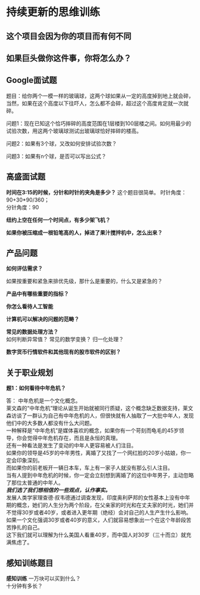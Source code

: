 # **持续更新的思维训练**
## **这个项目会因为你的项目而有何不同**

## **如果巨头做你这件事，你将怎么办？**

## **Google面试题**    
题目：给你两个一模一样的玻璃球，这两个球如果从一定的高度掉到地上就会碎，当然，如果在这个高度以下往吓人，怎么都不会碎，超过这个高度肯定就一次就碎。

问题1：现在已知这个恰巧摔碎的高度范围在1层楼到100层楼之间。如何用最少的试验次数，用这两个玻璃球测试出玻璃球恰好摔碎的楼高。    

问题2：如果有3个球，又改如何安排试验次数？

问题3：如果有n个球，是否可以写出公式？

## **高盛面试题**    

**时间在3:15的时候，分针和时针的夹角是多少？**
这个题目很简单。
时针角度：90+30*90/360；  
分针角度：90

**纽约上空在任何一个时间点，有多少架飞机？**


**如果你被压缩成一根铅笔高的人，掉进了果汁搅拌机中，怎么出来？**    


## **产品问题**  
**如何评估需求？**

如果按重要和紧急来排优先级，那什么是重要的，什么又是紧急的？

**产品中有哪些重要的指标？**    


**你怎么看待人工智能**


**计算机可以解决的问题的范畴？**  

**常见的数据处理方法？**  
如何判断异常值？
常见的数学变换？
归一化处理？

**数字货币行情软件和其他现有的股市软件的区别？**  



## **关于职业规划**   
**题1：如何看待中年危机？**    

答：
中年危机是一个文化概念。    
莱文森的“中年危机”理论从诞生开始就被同行质疑，这个概念缺乏数据支持，莱文森访谈了一群认为自己有中年危机的人，但很快就有人抽取了一大批中年人，发现他们中的大多数人都没有什么大问题。  
一种解释是“中年危机”是媒体喜欢的概念，如果你有一个苛刻而龟毛的45岁领导，你会觉得中年危机存在，而且是永恒的真理。  
还有一种看法是发生了变动的中年人更容易被人们注目。   
如果你的领导是45岁的中年男性，离婚了又找了一个网红脸的20岁小姑娘，你一定会印象深刻。    
而如果你的前老板开一辆日本车，车上有一家子人就没有那么引人注目。    
当有人提到中年危机的时候，你一定会立刻想到离婚了的这位中年男子，主动忽略了那位太普通的中年人。     
***我们选了我们想相信的一些观点，认作事实。***        
发展人类学家理查德·叔韦德通过调查发现，印度奥利萨邦的女性基本上没有中年期的概念，她们的人生分为两个阶段，在父亲家的时光和在丈夫家的时光，她们并不觉得30岁或者40岁，或者进入更年期（绝经）会对自己的人生产生什么影响。   
如果一个文化强调30岁或者40岁的意义，人们就容易想象出一个在这个年龄段苦苦挣扎的自己。    
这下我们就可以理解为什么美国人看重40岁，而中国人对30岁（三十而立）就充满焦虑了。  

## **感知训练题目**   
**感知训练**
一万块可以买到什么？  
十分钟有多长？

